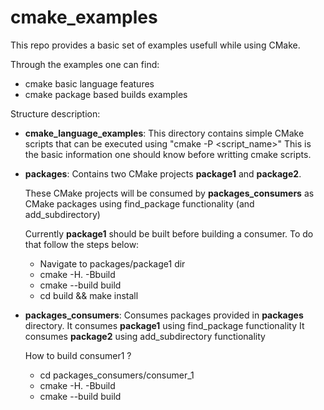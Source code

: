 # cmake_examples
This repo provides a basic set of examples usefull while using CMake.

Through the examples one can find:
- cmake basic language features
- cmake package based builds examples

Structure description:

- **cmake_language_examples**:
    This directory contains simple CMake scripts that can be executed using "cmake -P <script_name>"
    This is the basic information one should know before writting cmake scripts.

- **packages**: 
    Contains two CMake projects **package1** and **package2**.
    
    These CMake projects will be consumed by **packages_consumers** as CMake packages using find_package functionality (and add_subdirectory)

    Currently **package1** should be built before building a consumer.
    To do that follow the steps below:
    * Navigate to packages/package1 dir
    * cmake -H. -Bbuild
    * cmake --build build
    * cd build && make install


- **packages_consumers**:
    Consumes packages provided in **packages** directory.
    It consumes **package1** using find_package functionality
    It consumes **package2** using add_subdirectory functionality

    How to build consumer1 ?
    * cd packages_consumers/consumer_1
    * cmake -H. -Bbuild
    * cmake --build build
